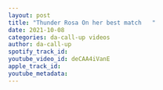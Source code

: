 ```yaml
---
layout: post
title: "Thunder Rosa On her best match  ￼"
date: 2021-10-08
categories: da-call-up videos
author: da-call-up
spotify_track_id: 
youtube_video_id: deCAA4iVanE
apple_track_id: 
youtube_metadata: 
---
```

